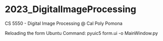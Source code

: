 # 2023_DigitalImageProcessing
CS 5550 - Digital Image Processing @ Cal Poly Pomona 


Reloading the form Ubuntu Command:
pyuic5 form.ui -o MainWindow.py
